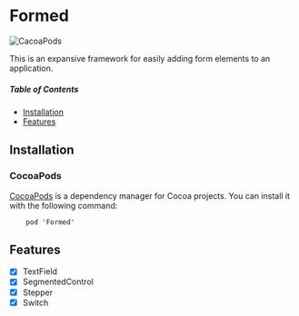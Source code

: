 # Formed

![CacoaPods](https://img.shields.io/cocoapods/v/Formed.svg)

This is an expansive framework for easily adding form elements to an application.

##### Table of Contents  
- [Installation](#installation)
- [Features](#features)



## Installation

### CocoaPods
[CocoaPods](https://cocoapods.org) is a dependency manager for Cocoa projects. You can install it with the following command:

```
    pod 'Formed'
```

## Features

- [x] TextField
- [x] SegmentedControl
- [x] Stepper
- [x] Switch
